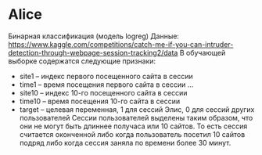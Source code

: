 # Alice
Бинарная классификация (модель logreg)
Данные: https://www.kaggle.com/competitions/catch-me-if-you-can-intruder-detection-through-webpage-session-tracking2/data
В обучающей выборке содержатся следующие признаки: 
- site1 – индекс первого посещенного сайта в сессии
- time1 – время посещения первого сайта в сессии
...
- site10 – индекс 10-го посещенного сайта в сессии
- time10 – время посещения 10-го сайта в сессии
- target – целевая переменная, 1 для сессий Элис, 0 для сессий других пользователей
Сессии пользователей выделены таким образом, что они не могут быть длиннее получаса или 10 сайтов.
То есть сессия считается оконченной либо когда пользователь посетил 10 сайтов подряд либо когда сессия заняла по времени более 30 минут.
